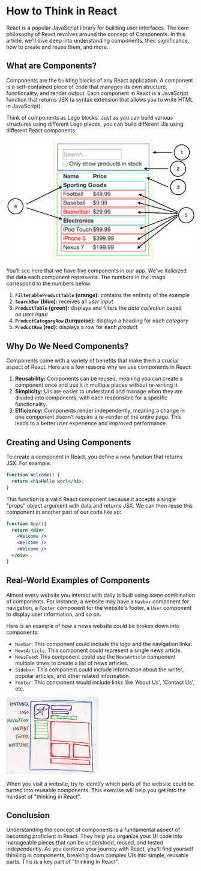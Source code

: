 # How to Think in React

React is a popular JavaScript library for building user interfaces. The core philosophy of React revolves around the concept of Components. In this article, we'll dive deep into understanding components, their significance, how to create and reuse them, and more.

## What are Components?

Components are the building blocks of any React application. A component is a self-contained piece of code that manages its own structure, functionality, and render output. Each component in React is a JavaScript function that returns JSX (a syntax extension that allows you to write HTML in JavaScript).

Think of components as Lego blocks. Just as you can build various structures using different Lego pieces, you can build different UIs using different React components.

![Untitled](./how-to-think-in-react/untitled.png)

You’ll see here that we have five components in our app. We’ve italicized the data each component represents. The numbers in the image correspond to the numbers below.

1. **`FilterableProductTable` (orange):** contains the entirety of the example
2. **`SearchBar` (blue):** receives all *user input*
3. **`ProductTable` (green):** displays and filters the *data collection* based on *user input*
4. **`ProductCategoryRow` (turquoise):** displays a heading for each *category*
5. **`ProductRow` (red):** displays a row for each *product*

## Why Do We Need Components?

Components come with a variety of benefits that make them a crucial aspect of React. Here are a few reasons why we use components in React:

1. **Reusability:** Components can be reused, meaning you can create a component once and use it in multiple places without re-writing it.
2. **Simplicity:** UIs are easier to understand and manage when they are divided into components, with each responsible for a specific functionality.
3. **Efficiency:** Components render independently, meaning a change in one component doesn’t require a re-render of the entire page. This leads to a better user experience and improved performance.

## Creating and Using Components

To create a component in React, you define a new function that returns JSX. For example:

```jsx
function Welcome() {
  return <h1>Hello worl</h1>;
}

```

This function is a valid React component because it accepts a single "props" object argument with data and returns JSX. We can then reuse this component in another part of our code like so:

```jsx
function App(){
  return <div>
    <Welcome />
    <Welcome />
    <Welcome />
  </div>
}
```

## Real-World Examples of Components

Almost every website you interact with daily is built using some combination of components. For instance, a website may have a `Navbar` component for navigation, a `Footer` component for the website's footer, a `User` component to display user information, and so on.

Here is an example of how a news website could be broken down into components:

- `Navbar`: This component could include the logo and the navigation links.
- `NewsArticle`: This component could represent a single news article.
- `NewsFeed`: This component could use the `NewsArticle` component multiple times to create a list of news articles.
- `Sidebar`: This component could include information about the writer, popular articles, and other related information.
- `Footer`: This component would include links like 'About Us', 'Contact Us', etc.

![Untitled](./how-to-think-in-react/untitled-1.png)

When you visit a website, try to identify which parts of the website could be turned into reusable components. This exercise will help you get into the mindset of "thinking in React".

## Conclusion

Understanding the concept of components is a fundamental aspect of becoming proficient in React. They help you organize your UI code into manageable pieces that can be understood, reused, and tested independently. As you continue your journey with React, you'll find yourself thinking in components, breaking down complex UIs into simple, reusable parts. This is a key part of "thinking in React".
